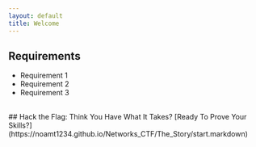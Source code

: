 ```yaml
---
layout: default
title: Welcome
---
```


## Requirements

- Requirement 1
- Requirement 2
- Requirement 3

<br>
## Hack the Flag: Think You Have What It Takes?
[Ready To Prove Your Skills?](https://noamt1234.github.io/Networks_CTF/The_Story/start.markdown)
